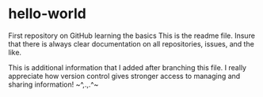 # hello-world
First repository on GitHub learning the basics
This is the readme file. Insure that there is always clear documentation on all repositories, issues, and the like.

This is additional information that I added after branching this file. I really appreciate how version control gives stronger access to managing and sharing information! ~^,.,.^~


